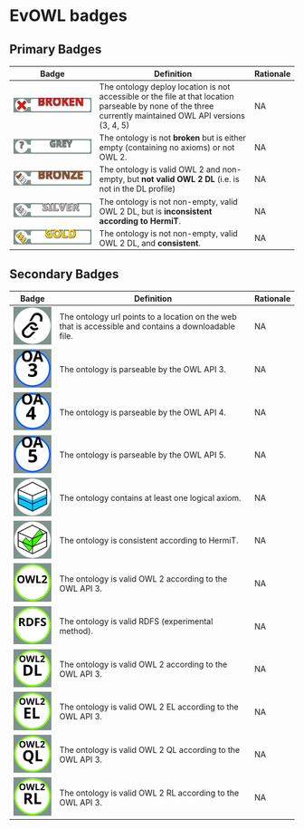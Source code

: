 # EvOWL badges

## Primary Badges

Badge | Definition | Rationale
------------ | ------------- | -------------
![Broken](evowl_broken_small.svg) | The ontology deploy location is not accessible or the file at that location parseable by none of the three currently maintained OWL API versions (3, 4, 5) | NA
![Grey](evowl_grey_small.svg) | The ontology is not **broken** but is either empty (containing no axioms) or not OWL 2. | NA
![Bronze](evowl_bronze_small.svg) | The ontology is valid OWL 2 and non-empty, but **not valid OWL 2 DL** (i.e. is not in the DL profile) | NA
![Silver](evowl_silver_small.svg) | The ontology is not non-empty, valid OWL 2 DL, but is **inconsistent according to HermiT**. | NA
![Gold](evowl_gold_small.svg) | The ontology is not non-empty, valid OWL 2 DL, and **consistent**. | NA

## Secondary Badges

Badge | Definition | Rationale
------------ | ------------- | -------------
![URL Healthy](evowl_urlhealthy_small.svg) | The ontology url points to a location on the web that is accessible and contains a downloadable file. | NA
![OA3](evowl_oa3_small.svg) | The ontology is parseable by the OWL API 3. | NA
![OA4](evowl_oa4_small.svg) | The ontology is parseable by the OWL API 4. | NA
![OA5](evowl_oa5_small.svg) | The ontology is parseable by the OWL API 5. | NA
![Non-empty](evowl_nonempty_small.svg) | The ontology contains at least one logical axiom. | NA
![Consistent](evowl_consistent_small.svg) | The ontology is consistent according to HermiT. | NA
![OWL2](evowl_owl2_small.svg) | The ontology is valid OWL 2 according to the OWL API 3. | NA
![RDFS](evowl_rdfs_small.svg) | The ontology is valid RDFS (experimental method). | NA
![OWL2DL](evowl_owl2dl_small.svg) | The ontology is valid OWL 2 according to the OWL API 3. | NA
![OWL2EL](evowl_owl2el_small.svg) | The ontology is valid OWL 2 EL according to the OWL API 3. | NA
![OWL2QL](evowl_owl2ql_small.svg) | The ontology is valid OWL 2 QL according to the OWL API 3. | NA
![OWL2RL](evowl_owl2rl_small.svg) | The ontology is valid OWL 2 RL according to the OWL API 3. | NA

